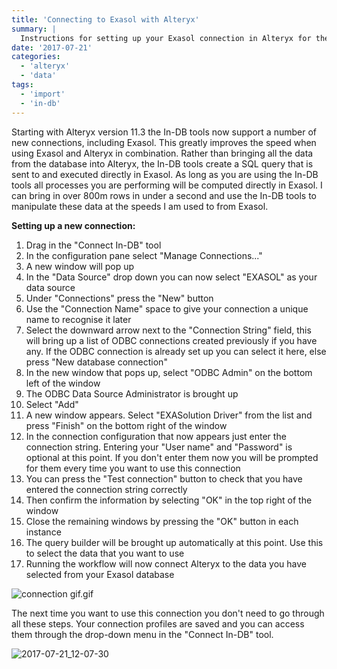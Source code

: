 ```yaml
---
title: 'Connecting to Exasol with Alteryx'
summary: | 
  Instructions for setting up your Exasol connection in Alteryx for the first time. 
date: '2017-07-21'
categories:
  - 'alteryx'
  - 'data'
tags:
  - 'import'
  - 'in-db'
---
```


Starting with Alteryx version 11.3 the In-DB tools now support a number of new connections, including Exasol. This greatly improves the speed when using Exasol and Alteryx in combination. Rather than bringing all the data from the database into Alteryx, the In-DB tools create a SQL query that is sent to and executed directly in Exasol. As long as you are using the In-DB tools all processes you are performing will be computed directly in Exasol. I can bring in over 800m rows in under a second and use the In-DB tools to manipulate these data at the speeds I am used to from Exasol.

**Setting up a new connection:**

1. Drag in the "Connect In-DB" tool
2. In the configuration pane select "Manage Connections..."
3. A new window will pop up
4. In the "Data Source" drop down you can now select "EXASOL" as your data source
5. Under "Connections" press the "New" button
6. Use the "Connection Name" space to give your connection a unique name to recognise it later
7. Select the downward arrow next to the "Connection String" field, this will bring up a list of ODBC connections created previously if you have any. If the ODBC connection is already set up you can select it here, else press "New database connection"
8. In the new window that pops up, select "ODBC Admin" on the bottom left of the window
9. The ODBC Data Source Administrator is brought up
10. Select "Add"
11. A new window appears. Select "EXASolution Driver" from the list and press "Finish" on the bottom right of the window
12. In the connection configuration that now appears just enter the connection string. Entering your "User name" and "Password" is optional at this point. If you don't enter them now you will be prompted for them every time you want to use this connection
13. You can press the "Test connection" button to check that you have entered the connection string correctly
14. Then confirm the information by selecting "OK" in the top right of the window
15. Close the remaining windows by pressing the "OK" button in each instance
16. The query builder will be brought up automatically at this point. Use this to select the data that you want to use
17. Running the workflow will now connect Alteryx to the data you have selected from your Exasol database

![connection gif.gif](https://nalediholly.files.wordpress.com/2017/07/connection-gif.gif)

The next time you want to use this connection you don't need to go through all these steps. Your connection profiles are saved and you can access them through the drop-down menu in the "Connect In-DB" tool.

![2017-07-21_12-07-30](https://nalediholly.files.wordpress.com/2017/07/2017-07-21_12-07-30.png)
